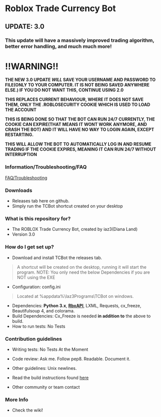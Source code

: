 # Roblox Trade Currency Bot #

## UPDATE: 3.0 ##
### This update will have a massively improved trading algorithm, better error handling, and much much more! ###
# !!WARNING!! #
**THE NEW 3.0 UPDATE *WILL* SAVE YOUR USERNAME AND PASSWORD TO FILE(ONLY TO YOUR COMPUTER. IT IS NOT BEING SAVED ANYWHERE ELSE.) IF YOU DO NOT WANT THIS, CONTINUE USING 2.0**

**THIS REPLACES CURRENT BEHAVIOUR, WHERE IT DOES NOT SAVE THEM, ONLY THE .ROBLOSECURITY COOKIE WHICH IS USED TO LOAD THE ACCOUNT**

**THIS IS BEING DONE SO THAT THE BOT CAN RUN 24/7**
**CURRENTLY, THE COOKIE CAN EXPIRE(THAT MEANS IT WONT WORK ANYMORE, AND CRASH THE BOT) AND IT WILL HAVE NO WAY TO LOGIN AGAIN, EXCEPT RESTARTING.**

**THIS WILL ALLOW THE BOT TO AUTOMATICALLY LOG IN AND RESUME TRADING IF THE COOKIE EXPIRES, MEANING IT CAN RUN 24/7 WITHOUT INTERRUPTION**

### Information/Troubleshooting/FAQ ###
[FAQ/Troubleshooting](https://github.com/iaz3/TCBot/wiki/Troubleshooting)

### Downloads ###
* Releases tab here on github.
* Simply run the TCBot shortcut created on your desktop

### What is this repository for? ###

* The ROBLOX Trade Currency Bot, created by iaz3(Diana Land)
* Version 3.0

### How do I get set up? ###

* Download and install TCBot the releases tab.

> A shortcut will be created on the desktop, running it will start the program.
> NOTE: You only need the below Dependencies if you are NOT using the EXE

* Configuration: config.ini

> Located at %appdata%\Iaz3Programs\TCBot on windows.

* Dependencies: **Python 3.x**, **[RbxAPI](https://github.com/iaz3/RbxAPI)**, LXML, Requests, cx_freeze, 
Beautifulsoup 4, and colorama.
* Build Dependencies: Cx_Freeze is needed **in addition to** the above to build.
* How to run tests: No Tests

### Contribution guidelines ###

* Writing tests: No Tests At the Moment
* Code review: Ask me. Follow pep8. Readable. Document it.
* Other guidelines: Unix newlines.
* Read the build instructions found [here](https://github.com/iaz3/TCBot/wiki/Building)

* Other community or team contact

### More Info ###

* Check the wiki!
